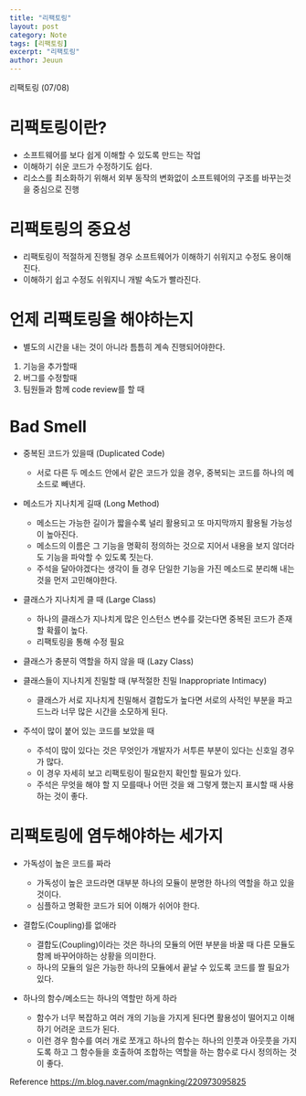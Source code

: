 ```yaml
---
title: "리팩토링"
layout: post
category: Note
tags: [리팩토링]
excerpt: "리팩토링"
author: Jeuun
---
```

리팩토링 (07/08)

# 리팩토링이란?
- 소프트웨어를 보다 쉽게 이해할 수 있도록 만드는 작업
- 이해하기 쉬운 코드가 수정하기도 쉽다. 
- 리소스를 최소화하기 위해서 외부 동작의 변화없이 소프트웨어의 구조를 바꾸는것을 중심으로 진행

# 리팩토링의 중요성
- 리팩토링이 적절하게 진행될 경우 소프트웨어가 이해하기 쉬워지고 수정도 용이해진다. 
- 이해하기 쉽고 수정도 쉬워지니 개발 속도가 빨라진다. 

# 언제 리팩토링을 해야하는지 
- 별도의 시간을 내는 것이 아니라 틈틈히 계속 진행되어야한다. 
1. 기능을 추가할때 
2. 버그를 수정할때 
3. 팀원들과 함께 code review를 할 때

# Bad Smell
- 중복된 코드가 있을때 (Duplicated Code)
  * 서로 다른 두 메소드 안에서 같은 코드가 있을 경우, 중복되는 코드를 하나의 메소드로 빼낸다. 

- 메소드가 지나치게 길때 (Long Method)
  * 메소드는 가능한 길이가 짧을수록 널리 활용되고 또 마지막까지 활용될 가능성이 높아진다. 
  * 메소드의 이름은 그 기능을 명확히 정의하는 것으로 지어서 내용을 보지 않더라도 기능을 파악할 수 있도록 짓는다. 
  * 주석을 달아야겠다는 생각이 들 경우 단일한 기능을 가진 메소드로 분리해 내는 것을 먼저 고민해야한다. 

- 클래스가 지나치게 클 때 (Large Class)
  * 하나의 클래스가 지나치게 많은 인스턴스 변수를 갖는다면 중복된 코드가 존재할 확률이 높다. 
  * 리팩토링을 통해 수정 필요

- 클래스가 충분히 역할을 하지 않을 때 (Lazy Class)
- 클래스들이 지나치게 친밀할 때 (부적절한 친밀 Inappropriate Intimacy) 
  * 클래스가 서로 지나치게 친밀해서 결합도가 높다면 서로의 사적인 부분을 파고 드느라 너무 많은 시간을 소모하게 된다.
- 주석이 많이 붙어 있는 코드를 보았을 때 
  * 주석이 많이 있다는 것은 무엇인가 개발자가 서투른 부분이 있다는 신호일 경우가 많다. 
  * 이 경우 자세히 보고 리팩토링이 필요한지 확인할 필요가 있다. 
  * 주석은 무엇을 해야 할 지 모를때나 어떤 것을 왜 그렇게 했는지 표시할 때 사용하는 것이 좋다. 

# 리팩토링에 염두해야하는 세가지
- 가독성이 높은 코드를 짜라
  * 가독성이 높은 코드라면 대부분 하나의 모듈이 분명한 하나의 역할을 하고 있을 것이다. 
  * 심플하고 명확한 코드가 되어 이해가 쉬어야 한다. 

- 결합도(Coupling)를 없애라 
  * 결합도(Coupling)이라는 것은 하나의 모듈의 어떤 부분을 바꿀 때 다른 모듈도 함께 바꾸어야하는 상황을 의미한다. 
  * 하나의 모듈의 일은 가능한 하나의 모듈에서 끝날 수 있도록 코드를 짤 필요가 있다. 

- 하나의 함수/메소드는 하나의 역할만 하게 하라
  * 함수가 너무 복잡하고 여러 개의 기능을 가지게 된다면 활용성이 떨어지고 이해하기 어려운 코드가 된다. 
  * 이런 경우 함수를 여러 개로 쪼개고 하나의 함수는 하나의 인풋과 아웃풋을 가지도록 하고 그 함수들을 호출하여 조합하는 역할을 하는 함수로 다시 정의하는 것이 좋다. 

Reference
https://m.blog.naver.com/magnking/220973095825

